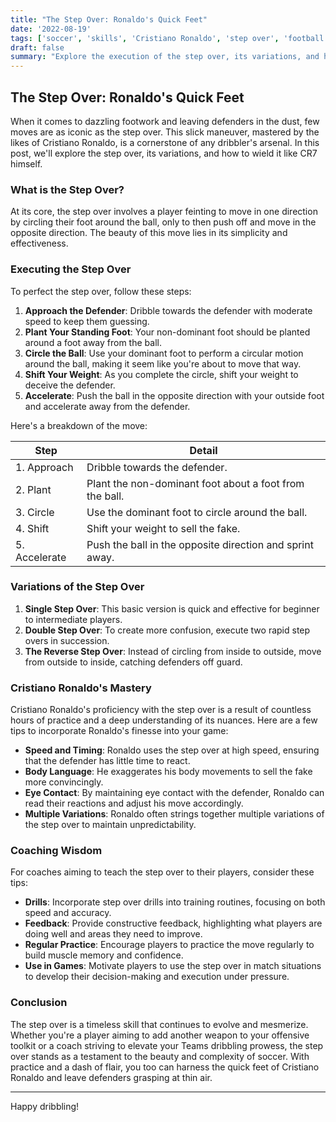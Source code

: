 ```yaml
---
title: "The Step Over: Ronaldo's Quick Feet"
date: '2022-08-19'
tags: ['soccer', 'skills', 'Cristiano Ronaldo', 'step over', 'football', 'technique', 'tricks', 'defenders', 'coaching wisdom']
draft: false
summary: "Explore the execution of the step over, its variations, and how players like Cristiano Ronaldo use it to wrong-foot defenders."
---
```


## The Step Over: Ronaldo's Quick Feet

When it comes to dazzling footwork and leaving defenders in the dust, few moves are as iconic as the step over. This slick maneuver, mastered by the likes of Cristiano Ronaldo, is a cornerstone of any dribbler's arsenal. In this post, we'll explore the step over, its variations, and how to wield it like CR7 himself.

### What is the Step Over?

At its core, the step over involves a player feinting to move in one direction by circling their foot around the ball, only to then push off and move in the opposite direction. The beauty of this move lies in its simplicity and effectiveness.

### Executing the Step Over

To perfect the step over, follow these steps:
1. **Approach the Defender**: Dribble towards the defender with moderate speed to keep them guessing.
2. **Plant Your Standing Foot**: Your non-dominant foot should be planted around a foot away from the ball.
3. **Circle the Ball**: Use your dominant foot to perform a circular motion around the ball, making it seem like you're about to move that way.
4. **Shift Your Weight**: As you complete the circle, shift your weight to deceive the defender.
5. **Accelerate**: Push the ball in the opposite direction with your outside foot and accelerate away from the defender.

Here's a breakdown of the move:

| Step | Detail |
|------|--------|
| 1. Approach | Dribble towards the defender. |
| 2. Plant | Plant the non-dominant foot about a foot from the ball. |
| 3. Circle | Use the dominant foot to circle around the ball. |
| 4. Shift | Shift your weight to sell the fake. |
| 5. Accelerate | Push the ball in the opposite direction and sprint away.|

### Variations of the Step Over

1. **Single Step Over**: This basic version is quick and effective for beginner to intermediate players.
2. **Double Step Over**: To create more confusion, execute two rapid step overs in succession.
3. **The Reverse Step Over**: Instead of circling from inside to outside, move from outside to inside, catching defenders off guard.

### Cristiano Ronaldo's Mastery

Cristiano Ronaldo's proficiency with the step over is a result of countless hours of practice and a deep understanding of its nuances. Here are a few tips to incorporate Ronaldo's finesse into your game:

- **Speed and Timing**: Ronaldo uses the step over at high speed, ensuring that the defender has little time to react.
- **Body Language**: He exaggerates his body movements to sell the fake more convincingly.
- **Eye Contact**: By maintaining eye contact with the defender, Ronaldo can read their reactions and adjust his move accordingly.
- **Multiple Variations**: Ronaldo often strings together multiple variations of the step over to maintain unpredictability.

### Coaching Wisdom

For coaches aiming to teach the step over to their players, consider these tips:

- **Drills**: Incorporate step over drills into training routines, focusing on both speed and accuracy.
- **Feedback**: Provide constructive feedback, highlighting what players are doing well and areas they need to improve.
- **Regular Practice**: Encourage players to practice the move regularly to build muscle memory and confidence.
- **Use in Games**: Motivate players to use the step over in match situations to develop their decision-making and execution under pressure.

### Conclusion

The step over is a timeless skill that continues to evolve and mesmerize. Whether you're a player aiming to add another weapon to your offensive toolkit or a coach striving to elevate your Teams dribbling prowess, the step over stands as a testament to the beauty and complexity of soccer. With practice and a dash of flair, you too can harness the quick feet of Cristiano Ronaldo and leave defenders grasping at thin air.

---

Happy dribbling!